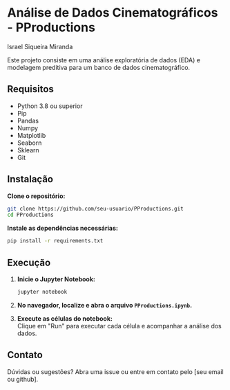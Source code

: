 # Análise de Dados Cinematográficos - PProductions
Israel Siqueira Miranda

Este projeto consiste em uma análise exploratória de dados (EDA) e modelagem preditiva para um banco de dados cinematográfico.

## Requisitos

- Python 3.8 ou superior
- Pip
- Pandas
- Numpy
- Matplotlib
- Seaborn
- Sklearn
- Git 

## Instalação

**Clone o repositório:**
   ```bash
   git clone https://github.com/seu-usuario/PProductions.git
   cd PProductions
   ```

**Instale as dependências necessárias:**
   ```bash
   pip install -r requirements.txt
   ```

## Execução

1. **Inicie o Jupyter Notebook:**
   ```bash
   jupyter notebook
   ```
2. **No navegador, localize e abra o arquivo `PProductions.ipynb`.**

3. **Execute as células do notebook:**  
   Clique em "Run" para executar cada célula e acompanhar a análise dos dados.

## Contato

Dúvidas ou sugestões? Abra uma issue ou entre em contato pelo [seu email ou github].
